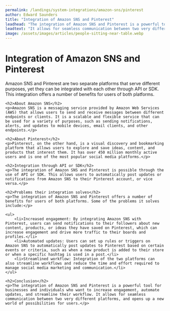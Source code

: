 ```yaml
---
permalink: /landings/system-integrations/amazon-sns/pinterest
author: Edward Saunders
title: "Integration of Amazon SNS and Pinterest"
leadhead: "The integration of Amazon SNS and Pinterest is a powerful tool for businesses and individuals who want to increase engagement, automate updates, and streamline their workflow"
leadtext: "It allows for seamless communication between two very different platforms, and opens up a new world of possibilities for users."
image: /assets/images/articles/people-sitting-near-table.webp
---
```

<div class="arttext">	<h1>Integration of Amazon SNS and Pinterest</h1>
	<p>Amazon SNS and Pinterest are two separate platforms that serve different purposes, yet they can be integrated with each other through API or SDK. This integration offers a number of benefits for users of both platforms.</p>

	<h2>About Amazon SNS</h2>
	<p>Amazon SNS is a messaging service provided by Amazon Web Services (AWS) that allows users to send and receive messages between different endpoints or clients. It is a scalable and flexible service that can be used for a variety of purposes, such as sending notifications, alerts, and updates to mobile devices, email clients, and other endpoints.</p>

	<h2>About Pinterest</h2>
	<p>Pinterest, on the other hand, is a visual discovery and bookmarking platform that allows users to explore and save ideas, content, and products that interest them. It has over 450 million monthly active users and is one of the most popular social media platforms.</p>

	<h2>Integration through API or SDK</h2>
	<p>The integration of Amazon SNS and Pinterest is possible through the use of API or SDK. This allows users to automatically post updates or notifications from Amazon SNS to their Pinterest account, or vice versa.</p>

	<h2>Problems their integration solves</h2>
	<p>The integration of Amazon SNS and Pinterest offers a number of benefits for users of both platforms. Some of the problems it solves include:</p>

	<ul>
		<li>Increased engagement: By integrating Amazon SNS with Pinterest, users can send notifications to their followers about new content, products, or ideas they have saved on Pinterest, which can increase engagement and drive more traffic to their boards and profiles.</li>
		<li>Automated updates: Users can set up rules or triggers on Amazon SNS to automatically post updates to Pinterest based on certain events or criteria, such as when a new product is added to their store or when a specific hashtag is used in a post.</li>
		<li>Streamlined workflow: Integration of the two platforms can also streamline workflows and reduce the time and effort required to manage social media marketing and communication.</li>
	</ul>

	<h2>Conclusion</h2>
	<p>The integration of Amazon SNS and Pinterest is a powerful tool for businesses and individuals who want to increase engagement, automate updates, and streamline their workflow. It allows for seamless communication between two very different platforms, and opens up a new world of possibilities for users.</p>
</div>